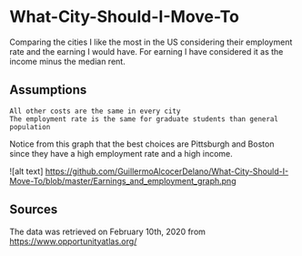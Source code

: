 # What-City-Should-I-Move-To
Comparing the cities I like the most in the US considering their employment rate and the earning I would have. For earning I have considered it as the income minus the median rent.

## Assumptions
    All other costs are the same in every city
    The employment rate is the same for graduate students than general population

    

Notice from this graph that the best choices are Pittsburgh and Boston since they have a high employment rate and a high income.


![alt text] https://github.com/GuillermoAlcocerDelano/What-City-Should-I-Move-To/blob/master/Earnings_and_employment_graph.png



## Sources 

The data was retrieved on February 10th, 2020 from https://www.opportunityatlas.org/




